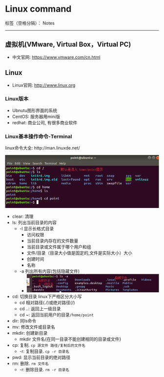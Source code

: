 ﻿# Linux command

标签（空格分隔）： Notes

---

<h2>虚拟机(VMware, Virtual Box，Virtual PC)</h2>

- 中文官网: https://www.vmware.com/cn.html

<h2>Linux</h2>

- Linux官网: http://www.linux.org

<h3>Linux版本</h3>

- Ubnutu图形界面的系统
- CentOS: 服务器用mini版
- redhat: 商业公司, 有很多商业软件



<h3>Linux基本操作命令-Terminal</h3>
<p>linux命令大全: http://man.linuxde.net/</p>
<p><img src="https://raw.githubusercontent.com/rel-start/Notes/picture/picture/linux-default-directory.png" /></p>

- clear: 清理
- ls: 列出当前目录的内容
    - -l 显示长格式目录
        - 访问权限
        - 当前目录内存在的文件数量
        - 当前目录或文件属于哪个用户和组
        - 文件/目录（目录大小值是固定的,文件是实际大小）大小
        - 创建时间
        - 名称
    - -a 列出所有内容(包括隐藏文件)
        - <img src="https://raw.githubusercontent.com/rel-start/Notes/picture/picture/ls-a.png" />
- cd: 切换目录 linux下严格区分大小写
    - cd 相对路径(./)或绝对路径(/)
    - cd ..: 返回上一级目录
    - cd ~: 返回当前用户的目录`/home/point`
- dir: 同ls命令
- mv: 修改文件或目录名
- mkdir: 创建新目录
    - mkdir 文件名{在同一目录不能创建相同的目录或文件}
- cp: 复制. `cp 源文件 路径/复制后的文件名`
    - -r: 复制目录. `cp -r 目录名`
- pwd: 显示当前目录的绝对路径
- rm: 删除. `rm 文件名`
    - -r: 删除目录. `rm -r 目录名`


